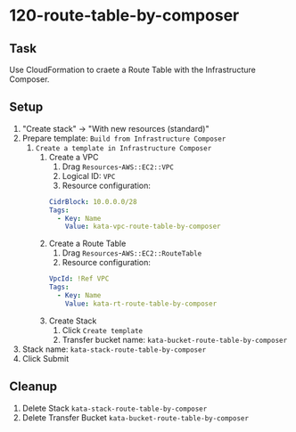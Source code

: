 # 120-route-table-by-composer

## Task
Use CloudFormation to craete a Route Table with the Infrastructure Composer.

## Setup
1. "Create stack" -> "With new resources (standard)"
2. Prepare template: `Build from Infrastructure Composer`
	1. `Create a template in Infrastructure Composer`
		1. Create a VPC
			1. Drag `Resources`-`AWS::EC2::VPC`
			2. Logical ID: `VPC`
			3. Resource configuration:
			```yaml
			CidrBlock: 10.0.0.0/28
			Tags: 
			  - Key: Name
			    Value: kata-vpc-route-table-by-composer
			```
		2. Create a Route Table
			1. Drag `Resources`-`AWS::EC2::RouteTable`
			2. Resource configuration:
			```yaml
			VpcId: !Ref VPC
			Tags: 
			  - Key: Name
			    Value: kata-rt-route-table-by-composer
			```
		3. Create Stack
			1. Click `Create template`
			2. Transfer bucket name: `kata-bucket-route-table-by-composer`
3. Stack name: `kata-stack-route-table-by-composer`
4. Click Submit

## Cleanup
1. Delete Stack `kata-stack-route-table-by-composer`
2. Delete Transfer Bucket `kata-bucket-route-table-by-composer`
